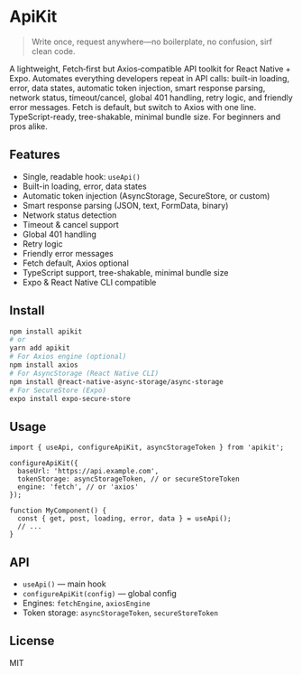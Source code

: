 # ApiKit

> Write once, request anywhere—no boilerplate, no confusion, sirf clean code.

A lightweight, Fetch‑first but Axios‑compatible API toolkit for React Native + Expo. Automates everything developers repeat in API calls: built-in loading, error, data states, automatic token injection, smart response parsing, network status, timeout/cancel, global 401 handling, retry logic, and friendly error messages. Fetch is default, but switch to Axios with one line. TypeScript-ready, tree-shakable, minimal bundle size. For beginners and pros alike.

## Features
- Single, readable hook: `useApi()`
- Built-in loading, error, data states
- Automatic token injection (AsyncStorage, SecureStore, or custom)
- Smart response parsing (JSON, text, FormData, binary)
- Network status detection
- Timeout & cancel support
- Global 401 handling
- Retry logic
- Friendly error messages
- Fetch default, Axios optional
- TypeScript support, tree-shakable, minimal bundle size
- Expo & React Native CLI compatible

## Install
```sh
npm install apikit
# or
yarn add apikit
# For Axios engine (optional)
npm install axios
# For AsyncStorage (React Native CLI)
npm install @react-native-async-storage/async-storage
# For SecureStore (Expo)
expo install expo-secure-store
```

## Usage
```tsx
import { useApi, configureApiKit, asyncStorageToken } from 'apikit';

configureApiKit({
  baseUrl: 'https://api.example.com',
  tokenStorage: asyncStorageToken, // or secureStoreToken
  engine: 'fetch', // or 'axios'
});

function MyComponent() {
  const { get, post, loading, error, data } = useApi();
  // ...
}
```

## API
- `useApi()` — main hook
- `configureApiKit(config)` — global config
- Engines: `fetchEngine`, `axiosEngine`
- Token storage: `asyncStorageToken`, `secureStoreToken`

## License
MIT
